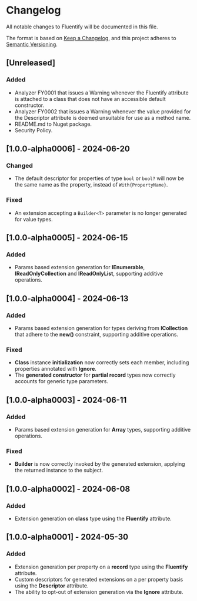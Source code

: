 # Changelog
All notable changes to Fluentify will be documented in this file.

The format is based on [Keep a Changelog](https://keepachangelog.com/en/1.0.0/),
and this project adheres to [Semantic Versioning](https://semver.org/spec/v2.0.0.html).

## [Unreleased]

### Added

- Analyzer FY0001 that issues a Warning whenever the Fluentify attribute is attached to a class that does not have an accessible default constructor.
- Analyzer FY0002 that issues a Warning whenever the value provided for the Descriptor attribute is deemed unsuitable for use as a method name.
- README.md to Nuget package.
- Security Policy.

## [1.0.0-alpha0006] - 2024-06-20

### Changed

- The default descriptor for properties of type ``bool`` or ``bool?`` will now be the same name as the property, instead of ``With{PropertyName}``.

### Fixed

- An extension accepting a ``Builder<T>`` parameter is no longer generated for value types.

## [1.0.0-alpha0005] - 2024-06-15

### Added

- Params based extension generation for **IEnumerable<T>**, **IReadOnlyCollection<T>** and **IReadOnlyList<T>**, supporting additive operations.

## [1.0.0-alpha0004] - 2024-06-13

### Added

- Params based extension generation for types deriving from **ICollection<T>** that adhere to the **new()** constraint, supporting additive operations.

### Fixed

- **Class** instance **initialization** now correctly sets each member, including properties annotated with **Ignore**.
- The **generated constructor** for **partial record** types now correctly accounts for generic type parameters.

## [1.0.0-alpha0003] - 2024-06-11

### Added

- Params based extension generation for **Array** types, supporting additive operations.

### Fixed

- **Builder<T>** is now correctly invoked by the generated extension, applying the returned instance to the subject.

## [1.0.0-alpha0002] - 2024-06-08

### Added

- Extension generation on **class** type using the **Fluentify** attribute.

## [1.0.0-alpha0001] - 2024-05-30

### Added

- Extension generation per property on a **record** type using the **Fluentify** attribute.
- Custom descriptors for generated extensions on a per property basis using the **Descriptor** attribute.
- The ability to opt-out of extension generation via the **Ignore** attribute.